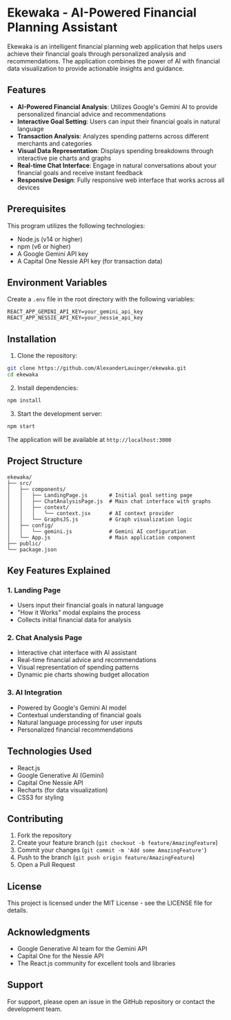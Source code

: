 # Ekewaka - AI-Powered Financial Planning Assistant

Ekewaka is an intelligent financial planning web application that helps users achieve their financial goals through personalized analysis and recommendations. The application combines the power of AI with financial data visualization to provide actionable insights and guidance.

## Features

- **AI-Powered Financial Analysis**: Utilizes Google's Gemini AI to provide personalized financial advice and recommendations
- **Interactive Goal Setting**: Users can input their financial goals in natural language
- **Transaction Analysis**: Analyzes spending patterns across different merchants and categories
- **Visual Data Representation**: Displays spending breakdowns through interactive pie charts and graphs
- **Real-time Chat Interface**: Engage in natural conversations about your financial goals and receive instant feedback
- **Responsive Design**: Fully responsive web interface that works across all devices

## Prerequisites

This program utilizes the following technologies:

- Node.js (v14 or higher)
- npm (v6 or higher)
- A Google Gemini API key
- A Capital One Nessie API key (for transaction data)

## Environment Variables

Create a `.env` file in the root directory with the following variables:

```
REACT_APP_GEMINI_API_KEY=your_gemini_api_key
REACT_APP_NESSIE_API_KEY=your_nessie_api_key
```

## Installation

1. Clone the repository:
```bash
git clone https://github.com/AlexanderLauinger/ekewaka.git
cd ekewaka
```

2. Install dependencies:
```bash
npm install
```

3. Start the development server:
```bash
npm start
```

The application will be available at `http://localhost:3000`

## Project Structure

```
ekewaka/
├── src/
│   ├── components/
│   │   ├── LandingPage.js       # Initial goal setting page
│   │   ├── ChatAnalysisPage.js  # Main chat interface with graphs
│   │   ├── context/
│   │   │   └── context.jsx      # AI context provider
│   │   └── GraphsJS.js          # Graph visualization logic
│   ├── config/
│   │   └── gemini.js            # Gemini AI configuration
│   └── App.js                   # Main application component
├── public/
└── package.json
```

## Key Features Explained

### 1. Landing Page
- Users input their financial goals in natural language
- "How it Works" modal explains the process
- Collects initial financial data for analysis

### 2. Chat Analysis Page
- Interactive chat interface with AI assistant
- Real-time financial advice and recommendations
- Visual representation of spending patterns
- Dynamic pie charts showing budget allocation

### 3. AI Integration
- Powered by Google's Gemini AI model
- Contextual understanding of financial goals
- Natural language processing for user inputs
- Personalized financial recommendations

## Technologies Used

- React.js
- Google Generative AI (Gemini)
- Capital One Nessie API
- Recharts (for data visualization)
- CSS3 for styling

## Contributing

1. Fork the repository
2. Create your feature branch (`git checkout -b feature/AmazingFeature`)
3. Commit your changes (`git commit -m 'Add some AmazingFeature'`)
4. Push to the branch (`git push origin feature/AmazingFeature`)
5. Open a Pull Request

## License

This project is licensed under the MIT License - see the LICENSE file for details.

## Acknowledgments

- Google Generative AI team for the Gemini API
- Capital One for the Nessie API
- The React.js community for excellent tools and libraries

## Support

For support, please open an issue in the GitHub repository or contact the development team.
